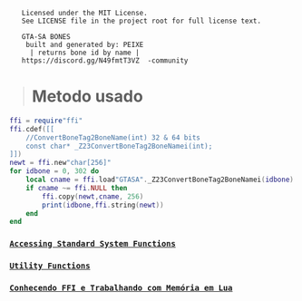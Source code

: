 ```   Copyright © 2025 Davi PEIXELAS
   Licensed under the MIT License.
   See LICENSE file in the project root for full license text.
   
   GTA-SA BONES
    built and generated by: PEIXE
     | returns bone id by name |
   https://discord.gg/N49fmtT3VZ  -community
```

> # Metodo usado

```lua
ffi = require"ffi"
ffi.cdef([[
    //ConvertBoneTag2BoneName(int) 32 & 64 bits
    const char* _Z23ConvertBoneTag2BoneNamei(int);
]])
newt = ffi.new"char[256]"
for idbone = 0, 302 do
    local cname = ffi.load"GTASA"._Z23ConvertBoneTag2BoneNamei(idbone)
    if cname ~= ffi.NULL then
        ffi.copy(newt,cname, 256)
        print(idbone,ffi.string(newt))
    end
end
```

### [````Accessing Standard System Functions````](https://luajit.org/ext_ffi_tutorial.html)
### [````Utility Functions````](https://luajit.org/ext_ffi_api.html)
### [````Conhecendo FFI e Trabalhando com Memória em Lua````](https://www.blast.hk/threads/196541/)

